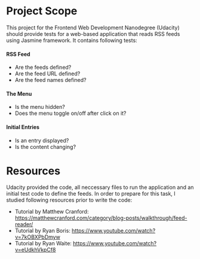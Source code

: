 # Project Scope

This project for the Frontend Web Development Nanodegree (Udacity) should provide tests for a web-based application that reads RSS feeds using Jasmine framework. It contains following tests:
#### RSS Feed
 * Are the feeds defined?
 * Are the feed URL defined?
 * Are the feed names defined?
#### The Menu 
 * Is the menu hidden?
 * Does the menu toggle on/off after click on it?
#### Initial Entries
 * Is an entry displayed?
 * Is the content changing?

# Resources
Udacity provided the code, all neccessary files to run the application and an initial test code to define the feeds. In order to prepare for this task, I studied  following resources prior to write the code:

* Tutorial by Matthew Cranford: https://matthewcranford.com/category/blog-posts/walkthrough/feed-reader/
* Tutorial by Ryan Boris: https://www.youtube.com/watch?v=7kOBXPbDmyw
* Tutorial by Ryan Waite: https://www.youtube.com/watch?v=eUdkhVkpCf8


   
